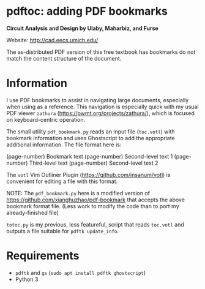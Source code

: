 # pdftoc: adding PDF bookmarks

**Circuit Analysis and Design by Ulaby, Maharbiz, and Furse**

Website: http://cad.eecs.umich.edu/

The as-distributed PDF version of this free textbook has bookmarks do not match the content structure of the document.


# Information
I use PDF bookmarks to assist in navigating large documents, especially when using as a reference.
This navigation is especially quick with my usual PDF viewer `zathura` (https://pwmt.org/projects/zathura/), which is focused on keyboard-centric operation.

The small utility `pdf_bookmark.py` reads an input file (`toc.votl`) with bookmark information and uses Ghostscript to add the appropriate additional information.
The file format here is:

(page-number) Bookmark text
<tab>(page-number) Second-level text 1
<tab><tab>(page-number) Third-level text
<tab>(page-number) Second-level text 2

The `votl` Vim Outliner Plugin (https://github.com/insanum/votl) is convenient for editing a file with this format.

NOTE: The `pdf_bookmark.py` here is a modified version of https://github.com/xianghuzhao/pdf-bookmark that accepts the above bookmark format file.
(Less work to modify the code than to port my already-finished file)

`totoc.py` is my previous, less featureful, script that reads `toc.votl` and outputs a file suitable for `pdftk update_info`.


# Requirements
* `pdftk` and `gs` (`sudo apt install pdftk ghostscript`)
* Python 3
